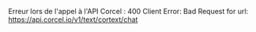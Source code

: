 Erreur lors de l'appel à l'API Corcel : 400 Client Error: Bad Request for url: https://api.corcel.io/v1/text/cortext/chat